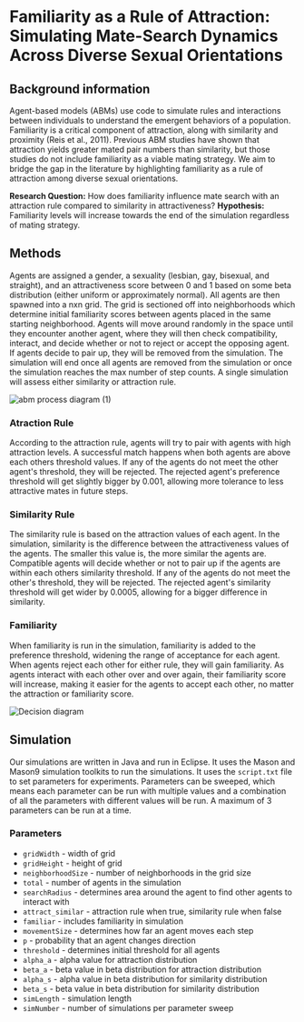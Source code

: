 # Familiarity as a Rule of Attraction: Simulating Mate-Search Dynamics Across Diverse Sexual Orientations 

## Background information
Agent-based models (ABMs) use code to simulate rules and interactions between individuals to understand the emergent behaviors of a population. Familiarity is a critical component of attraction, along with similarity and proximity (Reis et al., 2011). Previous ABM studies have shown that attraction yields greater mated pair numbers than similarity, but those studies do not include familiarity as a viable mating strategy. We aim to bridge the gap in the literature by highlighting familiarity as a rule of attraction among diverse sexual orientations.

**Research Question:** How does familiarity influence mate search with an attraction rule compared to similarity in attractiveness?
**Hypothesis:** Familiarity levels will increase towards the end of the simulation regardless of mating strategy.

## Methods
Agents are assigned a gender, a sexuality (lesbian, gay, bisexual, and straight), and an attractiveness score between 0 and 1 based on some beta distribution (either uniform or approximately normal). All agents are then spawned into a nxn grid. The grid is sectioned off into neighborhoods which determine initial familiarity scores between agents placed in the same starting neighborhood. Agents will move around randomly in the space until they encounter another agent, where they will then check compatibility, interact, and decide whether or not to reject or accept the opposing agent. If agents decide to pair up, they will be removed from the simulation. The simulation will end once all agents are removed from the simulation or once the simulation reaches the max number of step counts. A single simulation will assess either similarity or attraction rule. 

![abm process diagram (1)](https://github.com/cath-chen/mate-choice-abm/assets/97262773/c868000a-5201-44e3-8ca2-0505db11904e)

### Atraction Rule
According to the attraction rule, agents will try to pair with agents with high attraction levels. A successful match happens when both agents are above each others threshold values. If any of the agents do not meet the other agent's threshold, they will be rejected. The rejected agent's preference threshold will get slightly bigger by 0.001, allowing more tolerance to less attractive mates in future steps. 

### Similarity Rule
The similarity rule is based on the attraction values of each agent. In the simulation, similarity is the difference between the attractiveness values of the agents. The smaller this value is, the more similar the agents are. Compatible agents will decide whether or not to pair up if the agents are within each others similarity threshold. If any of the agents do not meet the other's threshold, they will be rejected. The rejected agent's similarity threshold will get wider by 0.0005, allowing for a bigger difference in similarity. 

### Familiarity
When familiarity is run in the simulation, familiarity is added to the preference threshold, widening the range of acceptance for each agent. When agents reject each other for either rule, they will gain familiarity. As agents interact with each other over and over again, their familiarity score will increase, making it easier for the agents to accept each other, no matter the attraction or familiarity score. 

![Decision diagram](https://github.com/cath-chen/mate-choice-abm/assets/97262773/0fb73edd-d734-4847-b8fb-c49d93c1fec5)

## Simulation
Our simulations are written in Java and run in Eclipse. It uses the Mason and Mason9 simulation toolkits to run the simulations. It uses the `script.txt` file to set parameters for experiments. Parameters can be sweeped, which means each parameter can be run with multiple values and a combination of all the parameters with different values will be run. A maximum of 3 parameters can be run at a time.

### Parameters
- `gridWidth` - width of grid
- `gridHeight` - height of grid
- `neighborhoodSize` - number of neighborhoods in the grid size
- `total` - number of agents in the simulation
- `searchRadius` - determines area around the agent to find other agents to interact with
- `attract_similar` - attraction rule when true, similarity rule when false
- `familiar` - includes familiarity in simulation
- `movementSize` - determines how far an agent moves each step
- `p` - probability that an agent changes direction
- `threshold` - determines initial threshold for all agents
- `alpha_a` - alpha value for attraction distribution
- `beta_a` - beta value in beta distribution for attraction distribution
- `alpha_s` - alpha value in beta distribution for similarity distribution
- `beta_s` - beta value in beta distribution for similarity distribution
- `simLength` - simulation length
- `simNumber` - number of simulations per parameter sweep
